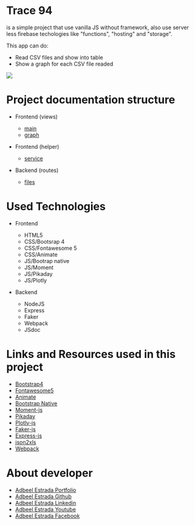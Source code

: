 # Trace 94
is a simple project that use vanilla JS without framework, also use server less firebase techologies like "functions", "hosting" and "storage".

This app can do:
- Read CSV files and show into table 
- Show a graph for each CSV file readed

![](/projects/trace94/img/readme.png)

# Project documentation structure
- Frontend (views)
  - [main](/projects/trace94/pages/doc/Frontend_01-table.html)
  - [graph](/projects/trace94/pages/doc/Frontend_02-graph.html)

- Frontend (helper)
  - [service](/projects/trace94/pages/doc/Frontend_service.html)

- Backend (routes)
  - [files](/projects/trace94/pages/doc/Backend_route_files.html)

<!--
Web page example link: [inventory94](https://inventory94.herokuapp.com/)
-->

# Used Technologies
- Frontend
  - HTML5
  - CSS/Bootsrap 4
  - CSS/Fontawesome 5
  - CSS/Animate
  - JS/Bootrap native
  - JS/Moment
  - JS/Pikaday
  - JS/Plotly

- Backend
  - NodeJS
  - Express
  - Faker
  - Webpack
  - JSdoc

# Links and Resources used in this project
- [Bootstrap4](https://getbootstrap.com/docs/4.6/getting-started/introduction/)
- [Fontawesome5](https://fontawesome.com/how-to-use/on-the-web/setup/hosting-font-awesome-yourself)
- [Animate](https://animate.style/)
- [Bootstrap Native](https://thednp.github.io/bootstrap.native/)
- [Moment-js](https://momentjs.com/)
- [Pikaday](https://pikaday.com/)
- [Plotly-js](https://plotly.com/javascript/)
- [Faker-js](https://fakercloud.com/api)
- [Express-js](https://expressjs.com/)
- [json2xls](https://github.com/rikkertkoppes/json2xls#readme)
- [Webpack](https://webpack.js.org/)

# About developer
- [Adbeel Estrada Portfolio](https://eadbeel94.web.app/)
- [Adbeel Estrada Github](https://github.com/eadbeel94?tab=repositories)
- [Adbeel Estrada Linkedin](https://www.linkedin.com/in/adbeel-estrada-9a332b181/)
- [Adbeel Estrada Youtube](https://www.youtube.com/channel/UCKpR_x5WgtNCXx0oE2GuNag)
- [Adbeel Estrada Facebook](https://www.facebook.com/Z1K3C)